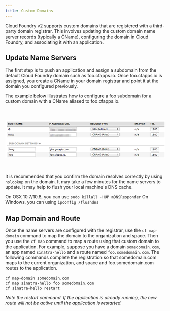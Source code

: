 ```yaml
---
title: Custom Domains
---
```


Cloud Foundry v2 supports custom domains that are registered with a third-party domain registrar. This involves updating the custom domain name server records (typically a CName), configuring the domain in Cloud Foundry, and associating it with an application.

## <a id='nameservers'></a>Update Name Servers ##

The first step is to push an application and assign a subdomain from the default Cloud Foundry domain such as foo.cfapps.io. Once foo.cfapps.io is assigned, you create a CName in your domain registrar and point it at the domain you configured previously.

The example below illustrates how to configure a foo subdomain for a custom domain with a CName aliased to foo.cfapps.io.

<img src="name_server_config.png" style='margin:50px auto; display: block;'></img>

It is recommended that you confirm the domain resolves correctly by using `nslookup` on the domain. It may take a few minutes for the name servers to update. It may help to flush your local machine's DNS cache.

On OSX 10.7/10.8, you can use `sudo killall -HUP mDNSResponder` 
On Windows, you can using `ipconfig /flushdns` 

## <a id='map'></a>Map Domain and Route ##

Once the name servers are configured with the registrar, use the `cf map-domain` command to map the domain to the organization and space. Then you use the `cf map` command to map a route using that custom domain to the application. For example, suppose you have a domain `somedomain.com`, an app named `sinatra-hello` and a route named `foo.somedomain.com`. The following commands complete the registration so that somedomain.com maps to the current organization, and space and foo.somedomain.com routes to the application. 

    cf map-domain somedomain.com
    cf map sinatra-hello foo somedomain.com
	cf sinatra-hello restart

*Note the restart command. If the application is already running, the new route will not be active until the application is restarted.*

